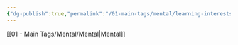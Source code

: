 ```yaml
---
{"dg-publish":true,"permalink":"/01-main-tags/mental/learning-interests/learning-interests/","created":"2024-10-11T12:57:27.422+05:30","updated":"2024-10-11T00:32:16.000+05:30"}
---
```


[[01 - Main Tags/Mental/Mental\|Mental]]
